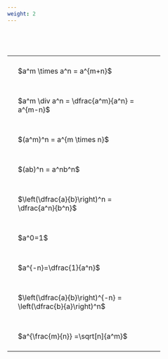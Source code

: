 ```yaml
---
weight: 2
---
```


#  
<br>
<style type="text/css">
#T_38c16 th.col_heading {
  text-align: left;
  font-size: 1em;
}
#T_38c16 td {
  text-align: left;
  font-size: 1em;
  padding: 1.5em;
}
#T_38c16_row0_col0, #T_38c16_row1_col0, #T_38c16_row2_col0, #T_38c16_row3_col0, #T_38c16_row4_col0, #T_38c16_row5_col0, #T_38c16_row6_col0, #T_38c16_row7_col0, #T_38c16_row8_col0 {
  width: 300px;
  white-space: pre-wrap;
}
</style>
<table id="T_38c16">
  <thead>
  </thead>
  <tbody>
    <tr>
      <td id="T_38c16_row0_col0" class="data row0 col0" >$a^m \times a^n = a^{m+n}$</td>
    </tr>
    <tr>
      <td id="T_38c16_row1_col0" class="data row1 col0" >$a^m \div a^n = \dfrac{a^m}{a^n} = a^{m-n}$</td>
    </tr>
    <tr>
      <td id="T_38c16_row2_col0" class="data row2 col0" >$(a^m)^n = a^{m \times n}$</td>
    </tr>
    <tr>
      <td id="T_38c16_row3_col0" class="data row3 col0" >$(ab)^n = a^nb^n$</td>
    </tr>
    <tr>
      <td id="T_38c16_row4_col0" class="data row4 col0" >$\left(\dfrac{a}{b}\right)^n = \dfrac{a^n}{b^n}$</td>
    </tr>
    <tr>
      <td id="T_38c16_row5_col0" class="data row5 col0" >$a^0=1$</td>
    </tr>
    <tr>
      <td id="T_38c16_row6_col0" class="data row6 col0" >$a^{-n}=\dfrac{1}{a^n}$</td>
    </tr>
    <tr>
      <td id="T_38c16_row7_col0" class="data row7 col0" >$\left(\dfrac{a}{b}\right)^{-n} = \left(\dfrac{b}{a}\right)^n$</td>
    </tr>
    <tr>
      <td id="T_38c16_row8_col0" class="data row8 col0" >$a^{\frac{m}{n}} =\sqrt[n]{a^m}$</td>
    </tr>
  </tbody>
</table>
